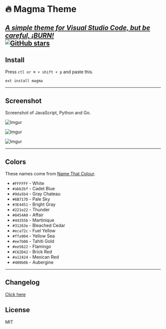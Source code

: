 # 🔥 Magma Theme
[_A simple theme for Visual Studio Code, but be careful, ¡BURN!_](https://sn4pew.github.io/magma-theme) 
<br>
[![GitHub stars](https://img.shields.io/github/stars/Sn4peW/Magma-Theme.svg?style=social&label=Stars)](https://github.com/Sn4peW/VsCode-Magma-Theme/stargazers/)
---

## Install
Press `ctl or ⌘ + shift + p` and paste this.
```
ext install magma
```
---

## Screenshot
Screenshot of JavaScript, Python and Go.

![Imgur](https://i.imgur.com/fCvw4Fv.png)

![Imgur](https://i.imgur.com/APmfi3A.png)

![Imgur](https://i.imgur.com/vDnzqW2.png)

---

## Colors
These names come from [Name That Colour](http://chir.ag/projects/name-that-color).

* `#FFFFFF` - White
* `#abb2bf` - Cadet Blue
* `#9da5b4` - Gray Chateau
* `#6B717D` - Pale Sky
* `#3E4451` - Bright Gray
* `#221e22` - Thunder
* `#8454A0` - Affair
* `#44355b` - Martinique
* `#31263e` - Bleached Cedar
* `#eca72c` - Fuel Yellow
* `#ffa904` - Yellow Sea
* `#ee7b06` - Tahiti Gold
* `#ee5622` - Flamingo
* `#C62D42` - Brick Red
* `#a12424` - Mexican Red
* `#400b0b` - Aubergine
---

## Changelog
[Click here](https://github.com/Sn4peW/Magma-Theme/changelog)

## License
MIT
